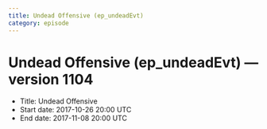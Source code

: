 ```yaml
---
title: Undead Offensive (ep_undeadEvt)
category: episode
---
```


# Undead Offensive (ep_undeadEvt) — version 1104



  * Title: Undead Offensive
  * Start date: 2017-10-26 20:00 UTC
  * End date: 2017-11-08 20:00 UTC

